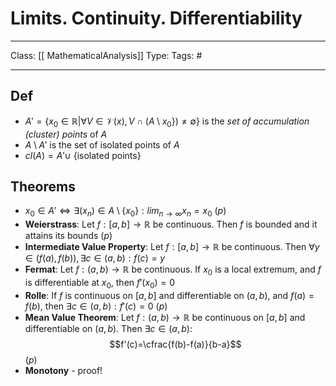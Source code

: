 # Limits. Continuity. Differentiability
___
Class: [[ MathematicalAnalysis]]
Type: 
Tags: # 
___

## Def 
- $A' = \{x_{0} \in \mathbb{R}|\forall V \in \mathcal{V}(x), V \cap (A \setminus x_0\}) \neq \emptyset\}$ is the *set of accumulation (cluster) points* of $A$
- $A \setminus A'$ is the set of isolated points of $A$
- $cl(A) = A'\cup$ {isolated points}

## Theorems 
- $x_{0}\in A' \iff \exists (x_n) \in A \setminus \{x_0\}: lim_{n\rightarrow \infty}x_n=x_0$ (*p*)
- **Weierstrass**: Let $f : [a,b]\rightarrow \mathbb{R}$ be continuous. Then $f$ is bounded and it attains its bounds (*p*)
- **Intermediate Value Property**: Let $f : [a,b]\rightarrow \mathbb{R}$ be continuous. Then $\forall y \in (f(a),f(b)),\exists c\in(a,b):f(c)=y$ 
- **Fermat**: Let $f:(a,b) \rightarrow \mathbb{R}$ be continuous. If $x_0$ is a local extremum, and $f$ is differentiable at $x_0$, then $f'(x_0) = 0$ 
- **Rolle**: If $f$ is continuous on $[a,b]$ and differentiable on $(a,b)$, and $f(a) = f(b)$, then $\exists c \in (a,b):f'(c) = 0$ (*p*)
- **Mean Value Theorem**: Let $f:(a,b)\rightarrow \mathbb{R}$ be continuous on $[a,b]$ and differentiable on $(a,b)$. Then $\exists c\in(a,b):$$$f'(c)=\cfrac{f(b)-f(a)}{b-a}$$(*p*)
- **Monotony** - proof! 